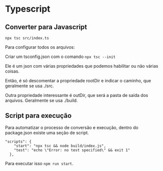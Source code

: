 # Typescript

## Converter para Javascript

```
npx tsc src/index.ts
```

Para configurar todos os arquivos:

Criar um tsconfig.json com o comando `npx tsc --init`

Ele é um json com várias propriedades que podemos habilitar ou não várias coisas.

Então, é só descomentar a propriedade rootDir e indicar o caminho, que geralmente se usa ./src.

Outra propriedade interessante é outDir, que será a pasta de saída dos arquivos. Geralmente se usa ./build.

## Script para execução

Para automatizar o processo de conversão e execução, dentro do package.json existe uma seção de script.

```
"scripts": {
    "start": "npx tsc && node build/index.js",
    "test": "echo \"Error: no test specified\" && exit 1"
  },
```

Para executar isso `npm run start`.

